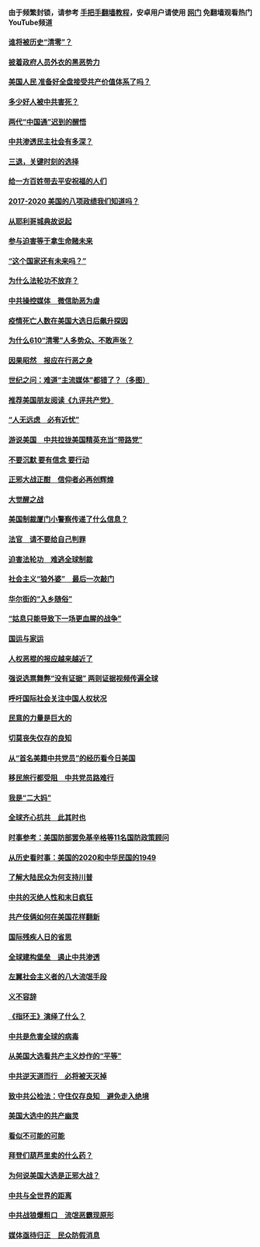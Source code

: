 #### 由于频繁封锁，请参考 [手把手翻墙教程](https://github.com/gfw-breaker/guides/wiki/)，安卓用户请使用 [网门](https://github.com/gfw-breaker/nogfw/blob/master/dl.md?t=01311800) 免翻墙观看热门YouTube频道 

#### [谁将被历史“清零”？](../pages/73/417485.md?t=01311800) 

#### [披着政府人员外衣的黑恶势力](../pages/73/417442.md?t=01311800) 

#### [美国人民 准备好全盘接受共产价值体系了吗？](../pages/73/417491.md?t=01311800) 

#### [多少好人被中共害死？](../pages/73/417144.md?t=01311800) 

#### [两代“中国通”迟到的醒悟](../pages/73/417064.md?t=01311800) 

#### [中共渗透民主社会有多深？](../pages/73/417063.md?t=01311800) 

#### [三退，关键时刻的选择](../pages/73/416969.md?t=01311800) 

#### [给一方百姓带去平安祝福的人们](../pages/73/416941.md?t=01311800) 

#### [2017-2020  美国的八项政绩我们知道吗？](../pages/73/416968.md?t=01311800) 

#### [从耶利哥城典故说起](../pages/73/416892.md?t=01311800) 

#### [参与迫害等于拿生命赌未来](../pages/73/416856.md?t=01311800) 

#### [“这个国家还有未来吗？”](../pages/73/416852.md?t=01311800) 

#### [为什么法轮功不放弃？](../pages/73/416864.md?t=01311800) 

#### [中共操控媒体　微信助恶为虐](../pages/73/416724.md?t=01311800) 

#### [疫情死亡人数在美国大选日后飙升探因](../pages/73/416606.md?t=01311800) 

#### [为什么610“清零”人多势众、不敢声张？](../pages/73/416632.md?t=01311800) 

#### [因果昭然　报应在行恶之身](../pages/73/416582.md?t=01311800) 

#### [世纪之问：难道“主流媒体”都错了？（多图）](../pages/73/416571.md?t=01311800) 

#### [推荐美国朋友阅读《九评共产党》](../pages/73/416510.md?t=01311800) 

#### [“人无远虑　必有近忧”](../pages/73/416513.md?t=01311800) 

#### [游说美国　中共拉拢美国精英充当“带路党”](../pages/73/416529.md?t=01311800) 

#### [不要沉默 要有信念 要行动](../pages/73/416457.md?t=01311800) 

#### [正邪大战正酣　信仰者必再创辉煌](../pages/73/416433.md?t=01311800) 

#### [大觉醒之战](../pages/73/416456.md?t=01311800) 

#### [美国制裁厦门小警察传递了什么信息？](../pages/73/416432.md?t=01311800) 

#### [法官　请不要给自己判罪](../pages/73/416379.md?t=01311800) 

#### [迫害法轮功　难逃全球制裁](../pages/73/416380.md?t=01311800) 

#### [社会主义“狼外婆”　最后一次敲门](../pages/73/416394.md?t=01311800) 

#### [华尔街的“入乡随俗”](../pages/73/416395.md?t=01311800) 

#### [“姑息只能导致下一场更血腥的战争”](../pages/73/416223.md?t=01311800) 

#### [国运与家运](../pages/73/416224.md?t=01311800) 

#### [人权恶棍的报应越来越近了](../pages/73/416276.md?t=01311800) 

#### [强说选票舞弊“没有证据” 两则证据视频传遍全球](../pages/73/416227.md?t=01311800) 

#### [呼吁国际社会关注中国人权状况](../pages/73/416135.md?t=01311800) 

#### [民意的力量是巨大的](../pages/73/416222.md?t=01311800) 

#### [切莫丧失仅存的良知](../pages/73/416134.md?t=01311800) 

#### [从“首名美籍中共党员”的经历看今日美国](../pages/73/416114.md?t=01311800) 

#### [移民旅行都受阻　中共党员路难行](../pages/73/416033.md?t=01311800) 

#### [我是“二大妈”](../pages/73/415529.md?t=01311800) 

#### [全球齐心抗共　此其时也](../pages/73/415989.md?t=01311800) 

#### [时事参考：美国防部罢免基辛格等11名国防政策顾问](../pages/73/415970.md?t=01311800) 

#### [从历史看时事：美国的2020和中华民国的1949](../pages/73/415949.md?t=01311800) 

#### [了解大陆民众为何支持川普](../pages/73/415950.md?t=01311800) 

#### [中共的灭绝人性和末日疯狂](../pages/73/415944.md?t=01311800) 

#### [共产伎俩如何在美国花样翻新](../pages/73/415908.md?t=01311800) 

#### [国际残疾人日的省思](../pages/73/415849.md?t=01311800) 

#### [全球建构堡垒　遏止中共渗透](../pages/73/415850.md?t=01311800) 

#### [左翼社会主义者的八大流氓手段](../pages/73/415802.md?t=01311800) 

#### [义不容辞](../pages/73/415807.md?t=01311800) 

#### [《指环王》演绎了什么？](../pages/73/415739.md?t=01311800) 

#### [中共是危害全球的病毒](../pages/73/415569.md?t=01311800) 

#### [从美国大选看共产主义炒作的“平等”](../pages/73/415654.md?t=01311800) 

#### [中共逆天道而行　必将被天灭掉](../pages/73/415626.md?t=01311800) 

#### [致中共公检法：守住仅存良知　避免走入绝境](../pages/73/415627.md?t=01311800) 

#### [美国大选中的共产幽灵](../pages/73/415618.md?t=01311800) 

#### [看似不可能的可能](../pages/73/415619.md?t=01311800) 

#### [拜登们葫芦里卖的什么药？](../pages/73/415531.md?t=01311800) 

#### [为何说美国大选是正邪大战？](../pages/73/415530.md?t=01311800) 

#### [中共与全世界的距离](../pages/73/415435.md?t=01311800) 

#### [中共战狼爆粗口　流氓恶霸现原形](../pages/73/415426.md?t=01311800) 

#### [媒体亟待归正　民众防假消息](../pages/73/415402.md?t=01311800) 

